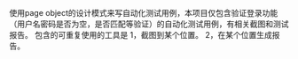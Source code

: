 使用page object的设计模式来写自动化测试用例，本项目仅包含验证登录功能（用户名密码是否为空，是否匹配等验证）的自动化测试用例，有相关截图和测试报告。
包含的可重复使用的工具是 1，截图到某个位置。 2，在某个位置生成报告。
